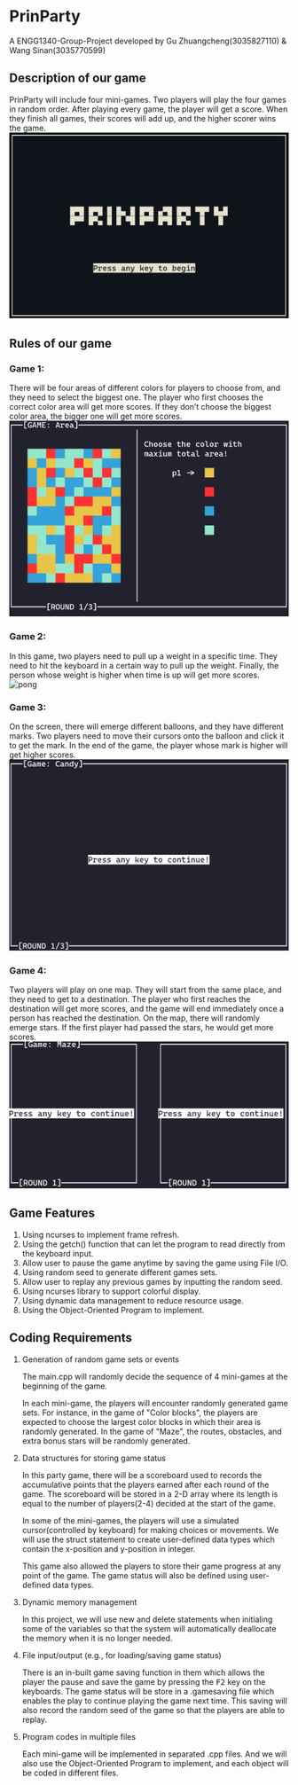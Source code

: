 # PrinParty
A ENGG1340-Group-Project developed by Gu Zhuangcheng(3035827110) & Wang Sinan(3035770599)

## Description of our game

PrinParty will include four mini-games. Two players will play the four games in random order. After playing every game, the player will get a score. When they finish all games, their scores will add up, and the higher scorer wins the game.
![main](https://github.com/Chokoyo/PrinParty/blob/main/pics/main_menu.gif)

## Rules of our game

### Game 1: 

There will be four areas of different colors for players to choose from, and they need to select the biggest one. The player who first chooses the correct color area will get more scores. If they don’t choose the biggest color area, the bigger one will get more scores.
![area](https://github.com/Chokoyo/PrinParty/blob/main/pics/game_area.gif)

### Game 2: 

In this game, two players need to pull up a weight in a specific time. They need to hit the keyboard in a certain way to pull up the weight. Finally, the person whose weight is higher when time is up will get more scores.
![pong](https://github.com/Chokoyo/PrinParty/blob/main/pics/game_pong.gif)

### Game 3: 

On the screen, there will emerge different balloons, and they have different marks. Two players need to move their cursors onto the balloon and click it to get the mark. In the end of the game, the player whose mark is higher will get higher scores.
![candy](https://github.com/Chokoyo/PrinParty/blob/main/pics/game_candy.gif)

### Game 4: 

Two players will play on one map. They will start from the same place, and they need to get to a destination. The player who first reaches the destination will get more scores, and the game will end immediately once a person has reached the destination. On the map, there will randomly emerge stars. If the first player had passed the stars, he would get more scores.
![maze](https://github.com/Chokoyo/PrinParty/blob/main/pics/game_maze.gif)

##  Game Features
1. Using ncurses to implement frame refresh.
2. Using the getch() function that can let the program to read directly from the keyboard input.
3. Allow user to pause the game anytime by saving the game using File I/O.
4. Using random seed to generate different games sets.
5. Allow user to replay any previous games by inputting the random seed.
6. Using ncurses library to support colorful display.
7. Using dynamic data management to reduce resource usage.
8. Using the Object-Oriented Program to implement.


## Coding Requirements

1. Generation of random game sets or events

    The main.cpp will randomly decide the sequence of 4 mini-games at the beginning of the game.
    
    In each mini-game, the players will encounter randomly generated game sets. For instance, in the game of "Color blocks", the players are expected to choose the largest color blocks in which their area is randomly generated. In the game of "Maze", the routes, obstacles, and extra bonus stars will be randomly generated.

2. Data structures for storing game status

    In this party game, there will be a scoreboard used to records the accumulative points that the players earned after each round of the game. The scoreboard will be stored in a 2-D array where its length is equal to the number of players(2-4) decided at the start of the game.

    In some of the mini-games, the players will use a simulated cursor(controlled by keyboard) for making choices or movements. We will use the struct statement to create user-defined data types which contain the x-position and y-position in integer.

    This game also allowed the players to store their game progress at any point of the game. The game status will also be defined using user-defined data types.

4. Dynamic memory management

    In this project, we will use new and delete statements when initialing some of the variables so that the system will automatically deallocate the memory when it is no longer needed.

5. File input/output (e.g., for loading/saving game status)

    There is an in-built game saving function in them which allows the player the pause and save the game by pressing the <kbd>F2</kbd> key on the keyboards. The game status will be store in a .gamesaving file which enables the play to continue playing the game next time. This saving will also record the random seed of the game so that the players are able to replay.

6. Program codes in multiple files

    Each mini-game will be implemented in separated .cpp files. And we will also use the Object-Oriented Program to implement, and each object will be coded in different files.

